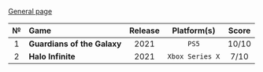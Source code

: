 [General page](../../)

|№|Game|Release|Platform(s)|Score|
|:---:|:---|:---:|:---:|:---:|
|1|**Guardians of the Galaxy**|2021|`PS5`|10/10|
|2|**Halo Infinite**|2021|`Xbox Series X`|7/10|
